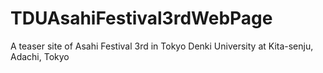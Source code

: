 TDUAsahiFestival3rdWebPage
==========================

A teaser site of Asahi Festival 3rd in Tokyo Denki University at Kita-senju, Adachi, Tokyo
